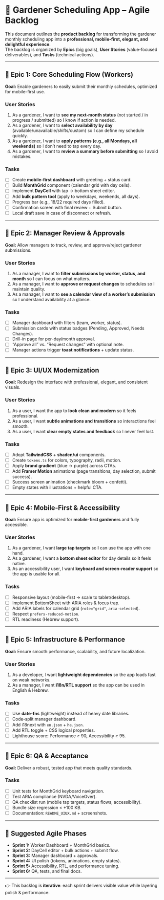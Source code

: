 # 🌱 Gardener Scheduling App – Agile Backlog

This document outlines the **product backlog** for transforming the gardener monthly scheduling app into a **professional, mobile-first, elegant, and delightful experience**.  
The backlog is organized by **Epics** (big goals), **User Stories** (value-focused deliverables), and **Tasks** (technical actions).  

---

## 📌 Epic 1: Core Scheduling Flow (Workers)
**Goal:** Enable gardeners to easily submit their monthly schedules, optimized for mobile-first use.

### User Stories
1. As a gardener, I want to **see my next-month status** (not started / in progress / submitted) so I know if action is needed.  
2. As a gardener, I want to **select availability by day** (available/unavailable/shifts/custom) so I can define my schedule quickly.  
3. As a gardener, I want to **apply patterns (e.g., all Mondays, all weekends)** so I don’t need to tap every day.  
4. As a gardener, I want to **review a summary before submitting** so I avoid mistakes.  

### Tasks
- [ ] Create **mobile-first dashboard** with greeting + status card.  
- [ ] Build **MonthGrid** component (calendar grid with day cells).  
- [ ] Implement **DayCell** with tap → bottom sheet editor.  
- [ ] Add **bulk pattern tool** (apply to weekdays, weekends, all days).  
- [ ] Progress bar (e.g., 18/22 required days filled).  
- [ ] Confirmation screen with final review + Submit button.  
- [ ] Local draft save in case of disconnect or refresh.  

---

## 📌 Epic 2: Manager Review & Approvals
**Goal:** Allow managers to track, review, and approve/reject gardener submissions.

### User Stories
1. As a manager, I want to **filter submissions by worker, status, and month** so I can focus on what matters.  
2. As a manager, I want to **approve or request changes** to schedules so I maintain quality.  
3. As a manager, I want to **see a calendar view of a worker’s submission** so I understand availability at a glance.  

### Tasks
- [ ] Manager dashboard with filters (team, worker, status).  
- [ ] Submission cards with status badges (Pending, Approved, Needs Changes).  
- [ ] Drill-in page for per-day/month approval.  
- [ ] “Approve all” vs. “Request changes” with optional note.  
- [ ] Manager actions trigger **toast notifications** + update status.  

---

## 📌 Epic 3: UI/UX Modernization
**Goal:** Redesign the interface with professional, elegant, and consistent visuals.

### User Stories
1. As a user, I want the app to **look clean and modern** so it feels professional.  
2. As a user, I want **subtle animations and transitions** so interactions feel smooth.  
3. As a user, I want **clear empty states and feedback** so I never feel lost.  

### Tasks
- [ ] Adopt **TailwindCSS** + **shadcn/ui** components.  
- [ ] Create `tokens.ts` for colors, typography, radii, motion.  
- [ ] Apply **brand gradient** (blue → purple) across CTAs.  
- [ ] Add **Framer Motion** animations (page transitions, day selection, submit success).  
- [ ] Success screen animation (checkmark bloom + confetti).  
- [ ] Empty states with illustrations + helpful CTA.  

---

## 📌 Epic 4: Mobile-First & Accessibility
**Goal:** Ensure app is optimized for **mobile-first gardeners** and fully accessible.

### User Stories
1. As a gardener, I want **large tap targets** so I can use the app with one hand.  
2. As a gardener, I want a **bottom sheet editor** for day details so it feels native.  
3. As an accessibility user, I want **keyboard and screen-reader support** so the app is usable for all.  

### Tasks
- [ ] Responsive layout (mobile-first → scale to tablet/desktop).  
- [ ] Implement BottomSheet with ARIA roles & focus trap.  
- [ ] Add ARIA labels for calendar grid (`role="grid"`, `aria-selected`).  
- [ ] Respect `prefers-reduced-motion`.  
- [ ] RTL readiness (Hebrew support).  

---

## 📌 Epic 5: Infrastructure & Performance
**Goal:** Ensure smooth performance, scalability, and future localization.

### User Stories
1. As a developer, I want **lightweight dependencies** so the app loads fast on weak networks.  
2. As a manager, I want **i18n/RTL support** so the app can be used in English & Hebrew.  

### Tasks
- [ ] Use **date-fns** (lightweight) instead of heavy date libraries.  
- [ ] Code-split manager dashboard.  
- [ ] Add i18next with `en.json` + `he.json`.  
- [ ] Add RTL toggle + CSS logical properties.  
- [ ] Lighthouse score: Performance ≥ 90, Accessibility ≥ 95.  

---

## 📌 Epic 6: QA & Acceptance
**Goal:** Deliver a robust, tested app that meets quality standards.

### Tasks
- [ ] Unit tests for MonthGrid keyboard navigation.  
- [ ] Test ARIA compliance (NVDA/VoiceOver).  
- [ ] QA checklist run (mobile tap targets, status flows, accessibility).  
- [ ] Bundle size regression < +100 KB.  
- [ ] Documentation: `README_UIUX.md` + screenshots.  

---

## 🏁 Suggested Agile Phases
- **Sprint 1:** Worker Dashboard + MonthGrid basics.  
- **Sprint 2:** DayCell editor + bulk actions + submit flow.  
- **Sprint 3:** Manager dashboard + approvals.  
- **Sprint 4:** UI polish (tokens, animations, empty states).  
- **Sprint 5:** Accessibility, RTL, and performance tuning.  
- **Sprint 6:** QA, tests, and final docs.  

---

👉 This backlog is **iterative**: each sprint delivers visible value while layering polish & performance.  
